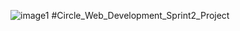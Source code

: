 
![image1](https://user-images.githubusercontent.com/83452367/119189174-26df6480-ba95-11eb-8068-8b265460e8ce.jpg)
#Circle_Web_Development_Sprint2_Project

